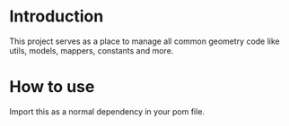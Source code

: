 # Introduction

This project serves as a place to manage all common geometry code like utils, models, mappers, constants and more.

# How to use

Import this as a normal dependency in your pom file.

